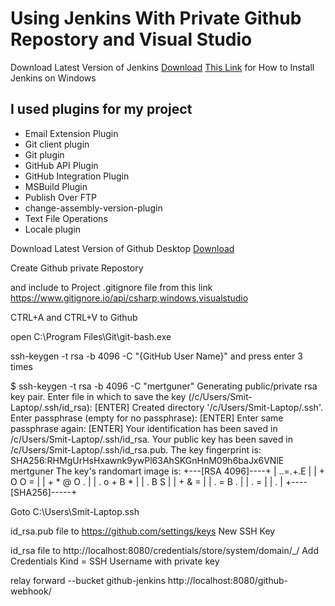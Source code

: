 #  Using Jenkins With Private Github Repostory and Visual Studio

Download Latest Version of Jenkins [Download](https://jenkins.io/download/thank-you-downloading-windows-installer-stable)
[This Link](https://dzone.com/articles/how-to-install-jenkins-on-windows) for How to Install Jenkins on Windows 

## I used plugins for my project
* Email Extension Plugin
* Git client plugin
* Git plugin
* GitHub API Plugin
* GitHub Integration Plugin
* MSBuild Plugin
* Publish Over FTP
* change-assembly-version-plugin
* Text File Operations
* Locale plugin


Download Latest Version of Github Desktop [Download](https://central.github.com/deployments/desktop/desktop/latest/win32)

Create Github private Repostory 

and include to Project .gitignore file from this link https://www.gitignore.io/api/csharp,windows,visualstudio

CTRL+A and CTRL+V to Github

open C:\Program Files\Git\git-bash.exe 

ssh-keygen -t rsa -b 4096 -C "{GitHub User Name}"
and press enter 3 times

$ ssh-keygen -t rsa -b 4096 -C "mertguner"
Generating public/private rsa key pair.
Enter file in which to save the key (/c/Users/Smit-Laptop/.ssh/id_rsa): [ENTER]
Created directory '/c/Users/Smit-Laptop/.ssh'.
Enter passphrase (empty for no passphrase): [ENTER]
Enter same passphrase again: [ENTER]
Your identification has been saved in /c/Users/Smit-Laptop/.ssh/id_rsa.
Your public key has been saved in /c/Users/Smit-Laptop/.ssh/id_rsa.pub.
The key fingerprint is:
SHA256:RHMgUrHsHxawnk9ywPl63AhSKGnHnM09h6baJx6VNlE mertguner
The key's randomart image is:
+---[RSA 4096]----+
|    ..=.+.E      |
|   + O O =       |
|  + * @ O .      |
| . o + B *       |
|    . B S        |
|     + & =       |
|    . = B .      |
|     . =         |
|      .          |
+----[SHA256]-----+

Goto C:\Users\Smit-Laptop\.ssh

id_rsa.pub file to https://github.com/settings/keys New SSH Key

id_rsa file to http://localhost:8080/credentials/store/system/domain/_/      Add Credentials
Kind = SSH Username with private key


relay forward --bucket github-jenkins http://localhost:8080/github-webhook/
